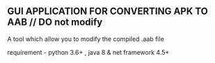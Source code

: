 ## GUI APPLICATION FOR CONVERTING APK TO AAB // DO not modify 

A tool which allow you to modify the compiled .aab file 

requirement - python 3.6+ , java 8 & net framework 4.5+


